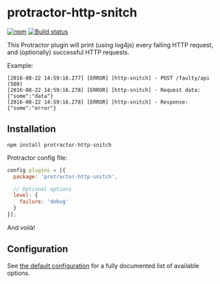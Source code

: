 # protractor-http-snitch

[![npm](https://img.shields.io/npm/v/protractor-http-snitch.svg?maxAge=2592000)](https://www.npmjs.com/package/protractor-http-snitch)
[![Build status](https://img.shields.io/travis/aol/protractor-http-snitch/master.svg?maxAge=2592000)](https://travis-ci.org/aol/protractor-http-snitch)

This Protractor plugin will print (using log4js) every failing HTTP request, and (optionally) successful HTTP requests.

Example:

```
[2016-08-22 14:59:16.277] [ERROR] [http-snitch] - POST /faulty/api (500)
[2016-08-22 14:59:16.278] [ERROR] [http-snitch] - Request data: {"some":"data"}
[2016-08-22 14:59:16.278] [ERROR] [http-snitch] - Response: {"some":"error"}
```

## Installation

```
npm install protractor-http-snitch
```

Protractor config file:

```javascript
config.plugins = [{
  package: 'protractor-http-snitch',

  // Optional options
  level: {
    failure: 'debug'
  }
}];
```

And voilà!

## Configuration

See [the default configuration](index.js) for a fully documented list of available options.
